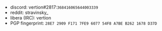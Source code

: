 - discord: vertion#2817:`368416065644003339`
- reddit: stravinsky_
- libera (IRC): vertion
- PGP fingerprint: `28E7 2909 F171 7FE9 6077 54F8 A7BE B262 1678 D37D`

